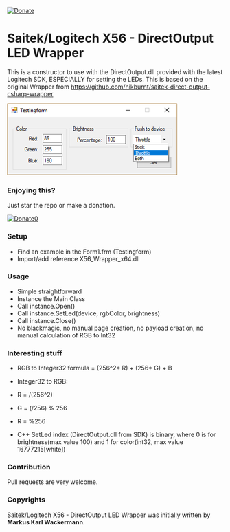 [![Donate](https://img.shields.io/badge/Donate-PayPal-green.svg)](https://www.paypal.com/cgi-bin/webscr?cmd=_s-xclick&hosted_button_id=35WE5NU48AUMA&source=url)

Saitek/Logitech X56 - DirectOutput LED Wrapper
==============================================
This is a constructor to use with the DirectOutput.dll provided with the latest Logitech SDK, ESPECIALLY for setting the LEDs.
This is based on the original Wrapper from https://github.com/nikburnt/saitek-direct-output-csharp-wrapper

![Screenshot](screenshots/1.png)

### Enjoying this?
Just star the repo or make a donation.

[![Donate0](https://img.shields.io/badge/Donate-PayPal-green.svg)](https://www.paypal.com/cgi-bin/webscr?cmd=_s-xclick&hosted_button_id=35WE5NU48AUMA&source=url)

### Setup
* Find an example in the Form1.frm (Testingform)
* Import/add reference X56_Wrapper_x64.dll

### Usage
* Simple straightforward
* Instance the Main Class
* Call instance.Open()
* Call instance.SetLed(device, rgbColor, brightness)
* Call instance.Close()
* No blackmagic, no manual page creation, no payload creation, no manual calculation of RGB to Int32

### Interesting stuff
* RGB to Integer32 formula = (256^2* R) + (256* G) + B

* Integer32 to RGB:
* R = <Integer32>/(256^2)
* G = (<Integer32>/256) % 256
* R = <Integer32>%256

* C++ SetLed index (DirectOutput.dll from SDK) is binary, where 0 is for brightness(max value 100) and 1 for color(int32, max value 16777215[white])

### Contribution
Pull requests are very welcome.

### Copyrights
Saitek/Logitech X56 - DirectOutput LED Wrapper was initially written by **Markus Karl Wackermann**.
